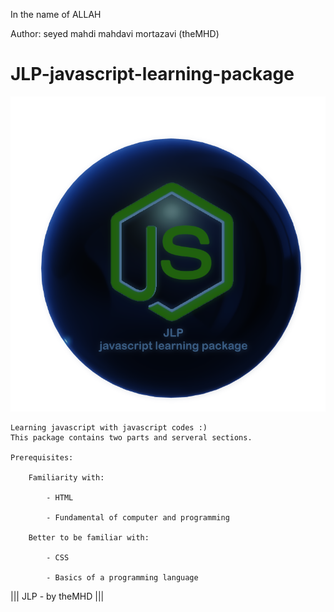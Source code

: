 ﻿In the name of ALLAH

Author:  seyed mahdi mahdavi mortazavi (theMHD)
# JLP-javascript-learning-package
![JLP-javascript learning package /// by theMHD](JLPlogo.png)

    Learning javascript with javascript codes :)
    This package contains two parts and serveral sections.

    Prerequisites:

        Familiarity with:

            - HTML

            - Fundamental of computer and programming

        Better to be familiar with:

            - CSS

            - Basics of a programming language

||| JLP - by theMHD |||